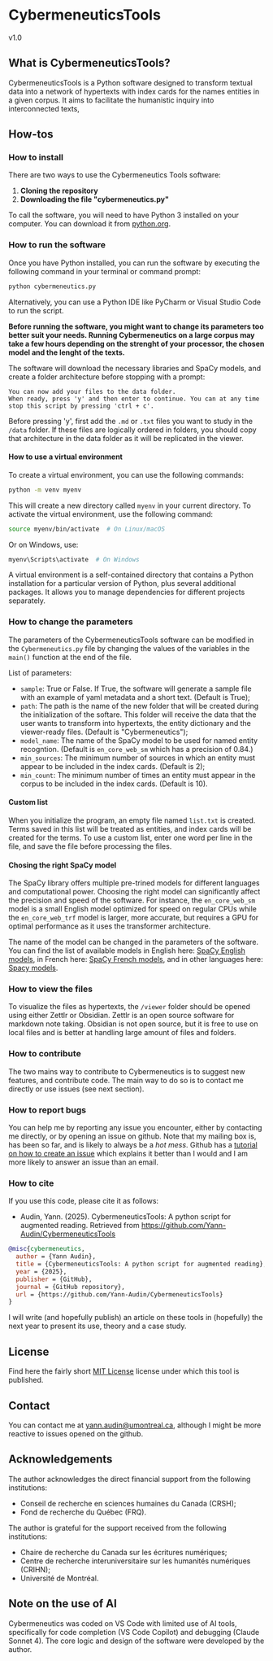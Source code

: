 # CybermeneuticsTools

v1.0

## What is CybermeneuticsTools?

CybermeneuticsTools is a Python software designed to transform textual data into a network of hypertexts with index cards for the names entities in a given corpus. It aims to facilitate the humanistic inquiry into interconnected texts, 

## How-tos

### How to install

There are two ways to use the Cybermeneutics Tools software:

1. **Cloning the repository**
2. **Downloading the file "cybermeneutics.py"**

To call the software, you will need to have Python 3 installed on your computer. You can download it from [python.org](https://www.python.org/downloads/).

### How to run the software

Once you have Python installed, you can run the software by executing the following command in your terminal or command prompt:

```bash
python cybermeneutics.py
```

Alternatively, you can use a Python IDE like PyCharm or Visual Studio Code to run the script.

**Before running the software, you might want to change its parameters too better suit your needs. Running Cybermeneutics on a large corpus may take a few hours depending on the strenght of your processor, the chosen model and the lenght of the texts.**

The software will download the necessary libraries and SpaCy models, and create a folder architecture before stopping with a prompt:

```
You can now add your files to the data folder.
When ready, press 'y' and then enter to continue. You can at any time stop this script by pressing 'ctrl + c'.
```

Before pressing 'y', first add the ```.md``` or ```.txt``` files you want to study in the ```/data``` folder. If these files are logically ordered in folders, you should copy that architecture in the data folder as it will be replicated in the viewer. 

#### How to use a virtual environment

To create a virtual environment, you can use the following commands:

```bash
python -m venv myenv
```

This will create a new directory called `myenv` in your current directory. To activate the virtual environment, use the following command:

```bash
source myenv/bin/activate  # On Linux/macOS
```
Or on Windows, use:

```bash
myenv\Scripts\activate  # On Windows
```

A virtual environment is a self-contained directory that contains a Python installation for a particular version of Python, plus several additional packages. It allows you to manage dependencies for different projects separately.

### How to change the parameters

The parameters of the CybermeneuticsTools software can be modified in the ```Cybermeneutics.py``` file by changing the values of the variables in the ```main()``` function at the end of the file.

List of parameters:

- ```sample```: True or False. If True, the software will generate a sample file with an example of yaml metadata and a short text. (Default is True);
- ```path```: The path is the name of the new folder that will be created during the initialization of the softare. This folder will receive the data that the user wants to transform into hypertexts, the entity dictionary and the viewer-ready files. (Default is "Cybermeneutics");
- ```model_name```: The name of the SpaCy model to be used for named entity recogntion. (Default is ```en_core_web_sm``` which has a precision of $0.84$.)
- ```min_sources```: The minimum number of sources in which an entity must appear to be included in the index cards. (Default is 2);
- ```min_count```: The minimum number of times an entity must appear in the corpus to be included in the index cards. (Default is 10).

#### Custom list 

When you initialize the program, an empty file named ```list.txt``` is created. Terms saved in this list will be treated as entities, and index cards will be created for the terms. To use a custom list, enter one word per line in the file, and save the file before processing the files.

#### Chosing the right SpaCy model

The SpaCy library offers multiple pre-trined models for different languages and computational power. Choosing the right model can significantly affect the precision and speed of the software. For instance, the ```en_core_web_sm``` model is a small English model optimized for speed on regular CPUs while the ```en_core_web_trf``` model is larger, more accurate, but requires a GPU for optimal performance as it uses the transformer architecture.

The name of the model can be changed in the parameters of the software. You can find the list of available models in English here: [SpaCy English models](https://spacy.io/models/en), in French here: [SpaCy French models](https://spacy.io/models/fr), and in other languages here: [Spacy models](https://spacy.io/models). 

### How to view the files

To visualize the files as hypertexts, the ```/viewer``` folder should be opened using either Zettlr or Obsidian. Zettlr is an open source software for markdown note taking. Obsidian is not open source, but it is free to use on local files and is better at handling large amount of files and folders. 

### How to contribute

The two mains way to contribute to Cybermeneutics is to suggest new features, and contribute code. The main way to do so is to contact me directly or use issues (see next section). 

### How to report bugs

You can help me by reporting any issue you encounter, either by contacting me directly, or by opening an issue on github. Note that my mailing box is, has been so far, and is likely to always be a *hot mess*. Github has a [tutorial on how to create an issue](https://docs.github.com/en/issues/tracking-your-work-with-issues/using-issues/creating-an-issue) which explains it better than I would and I am more likely to answer an issue than an email. 

### How to cite

If you use this code, please cite it as follows: 

- Audin, Yann. (2025). CybermeneuticsTools: A python script for augmented reading. Retrieved from https://github.com/Yann-Audin/CybermeneuticsTools

```bibtex
@misc{cybermeneutics,
  author = {Yann Audin},
  title = {CybermeneuticsTools: A python script for augmented reading},
  year = {2025},
  publisher = {GitHub},
  journal = {GitHub repository},
  url = {https://github.com/Yann-Audin/CybermeneuticsTools}
}
```

I will write (and hopefully publish) an article on these tools in (hopefully) the next year to present its use, theory and a case study. 

## License

Find here the fairly short [MIT License](LICENSE) license under which this tool is published.

## Contact

You can contact me at [yann.audin@umontreal.ca](mailto:yann.audin@umontreal.ca), although I might be more reactive to issues opened on the github.

## Acknowledgements

The author acknowledges the direct financial support from the following institutions:

- Conseil de recherche en sciences humaines du Canada (CRSH);
- Fond de recherche du Québec (FRQ).

The author is grateful for the support received from the following institutions:

- Chaire de recherche du Canada sur les écritures numériques;
- Centre de recherche interuniversitaire sur les humanités numériques (CRIHN);
- Université de Montréal.

## Note on the use of AI

Cybermeneutics was coded on VS Code with limited use of AI tools, specifically for code completion (VS Code Copilot) and debugging (Claude Sonnet 4). The core logic and design of the software were developed by the author. 